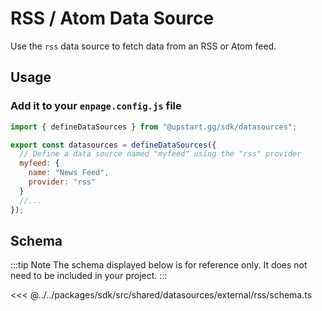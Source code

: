 # RSS / Atom Data Source

Use the `rss` data source to fetch data from an RSS or Atom feed.

## Usage

### Add it to your `enpage.config.js` file

```javascript
import { defineDataSources } from "@upstart.gg/sdk/datasources";

export const datasources = defineDataSources({
  // Define a data source named "myfeed" using the "rss" provider
  myfeed: {
    name: "News Feed",
    provider: "rss"
  }
  //...
});
```

## Schema

:::tip Note
The schema displayed below is for reference only. It does not need to be included in your project.
:::

<<< @../../packages/sdk/src/shared/datasources/external/rss/schema.ts
